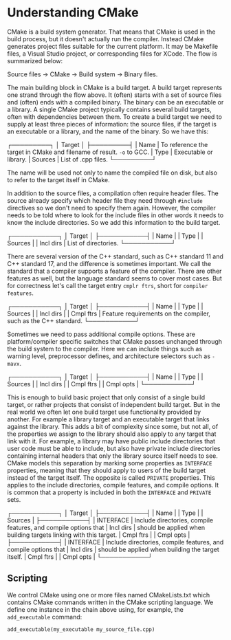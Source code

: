 # Understanding CMake

CMake is a build system generator. That means that CMake is used in the build
process, but it doesn't actually run the compiler. Instead CMake generates
project files suitable for the current platform. It may be Makefile files, a
Visual Studio project, or corresponding files for XCode. The flow is summarized
below:

Source files → CMake → Build system → Binary files.

The main building block in CMake is a build target. A build target represents
one strand through the flow above. It (often) starts with a set of source files
and (often) ends with a compiled binary. The binary can be an executable or a
library. A single CMake project typically contains several build targets, often
with dependencies between them. To create a build target we need to supply at
least three pieces of information: the source files, if the target is an
executable or a library, and the name of the binary. So we have this:

┌─────────┐
│ Target  │
├─────────┤
| Name    | To reference the target in CMake and filename of result. `-o` to GCC.
| Type    | Executable or library.
| Sources | List of .cpp files.
└─────────┘

The name will be used not only to name the compiled file on disk, but also to
refer to the target itself in CMake.

In addition to the source files, a compilation often require header files. The
source already specify which header file they need through `#include` directives
so we don't need to specify them again. However, the compiler needs to be told
where to look for the include files in other words it needs to know the include
directories. So we add this information to the build target.

┌───────────┐
│ Target    │
├───────────┤
| Name      |
| Type      |
| Sources   |
| Incl dirs | List of directories.
└───────────┘

There are several version of the C++ standard, such as C++ standard 11 and C++
standard 17, and the difference is sometimes important. We call the standard
that a compiler supports a feature of the compiler. There are other features as
well, but the language standard seems to cover most cases. But for correctness
let's call the target entry `cmplr ftrs`, short for `compiler features`.

┌───────────┐
│ Target    │
├───────────┤
| Name      |
| Type      |
| Sources   |
| Incl dirs |
| Cmpl ftrs | Feature requirements on the compiler, such as the C++ standard.
└───────────┘

Sometimes we need to pass additional compile options. These are
platform/compiler specific switches that CMake passes unchanged through the
build system to the compiler. Here we can include things such as warning level,
preprocessor defines, and architecture selectors such as `-mavx`.

┌───────────┐
│ Target    │
├───────────┤
| Name      |
| Type      |
| Sources   |
| Incl dirs |
| Cmpl ftrs |
| Cmpl opts |
└───────────┘

This is enough to build basic project that only consist of a single build
target, or rather projects that consist of independent build target. But in the
real world we often let one build target use functionality provided by another.
For example a library target and an executable target that links against the
library. This adds a bit of complexity since some, but not all, of the
properties we assign to the library should also apply to any target that link
with it. For example, a library may have public include directories that user
code must be able to include, but also have private include directories
containing internal headers that only the library source itself needs to see.
CMake models this separation by marking some properties as `INTERFACE`
properties, meaning that they should apply to users of the build target instead
of the target itself. The opposite is called `PRIVATE` properties. This applies
to the include directories, compile features, and compile options. It is common
that a property is included in both the `INTERFACE` and `PRIVATE` sets.

┌───────────┐
│ Target    │
├───────────┤
| Name      |
| Type      |
| Sources   |
├───────────┤
| INTERFACE | Include directories, compile features, and compile options that
| Incl dirs | should be applied when building targets linking with this target.
| Cmpl ftrs |
| Cmpl opts |
├───────────┤
| INTERFACE | Include directories, compile features, and compile options that
| Incl dirs | should be applied when building the target itself.
| Cmpl ftrs |
| Cmpl opts |
└───────────┘



## Scripting

We control CMake using one or more files named CMakeLists.txt which contains
CMake commands written in the CMake scripting language. We define one instance
in the chain above using, for example, the `add_executable` command:

```
add_executable(my_executable my_source_file.cpp)
```

